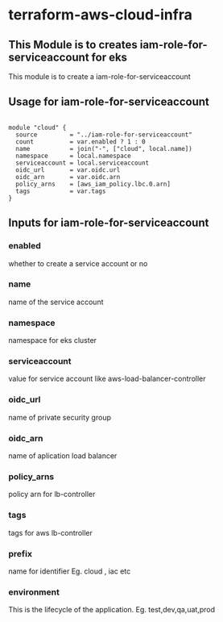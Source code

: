 # terraform-aws-cloud-infra

## This Module is to creates iam-role-for-serviceaccount for eks

This module is to create a iam-role-for-serviceaccount 


## Usage for iam-role-for-serviceaccount

```hcl

module "cloud" {
  source         = "../iam-role-for-serviceaccount"
  count          = var.enabled ? 1 : 0
  name           = join("-", ["cloud", local.name])
  namespace      = local.namespace
  serviceaccount = local.serviceaccount
  oidc_url       = var.oidc.url
  oidc_arn       = var.oidc.arn
  policy_arns    = [aws_iam_policy.lbc.0.arn]
  tags           = var.tags
}

```

## Inputs for iam-role-for-serviceaccount

### enabled
whether to create a service account or no

### name
name of the service account

### namespace
namespace for eks cluster

### serviceaccount
value for service account like aws-load-balancer-controller

### oidc_url
name of private security group

### oidc_arn
name of aplication load balancer

### policy_arns
policy arn for lb-controller

### tags
tags for aws lb-controller

### prefix
name for identifier Eg. cloud , iac etc

### environment
This is the lifecycle of the application. Eg. test,dev,qa,uat,prod

